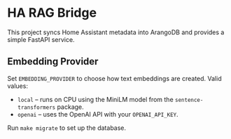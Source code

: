 # HA RAG Bridge

This project syncs Home Assistant metadata into ArangoDB and provides a simple FastAPI service.

## Embedding Provider

Set `EMBEDDING_PROVIDER` to choose how text embeddings are created. Valid values:

- `local` – runs on CPU using the MiniLM model from the `sentence-transformers` package.
- `openai` – uses the OpenAI API with your `OPENAI_API_KEY`.

Run `make migrate` to set up the database.
